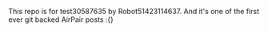 This repo is for test30587635 by Robot51423114637. And it's one of the first ever git backed AirPair posts :{}